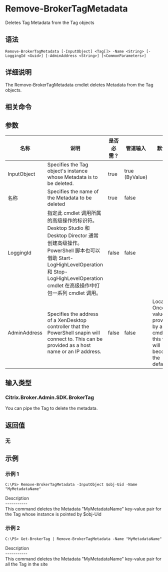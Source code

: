 # Remove-BrokerTagMetadata

Deletes Tag Metadata from the Tag objects

## 语法

    Remove-BrokerTagMetadata [-InputObject] <Tag[]> -Name <String> [-LoggingId <Guid>] [-AdminAddress <String>] [<CommonParameters>]
    

## 详细说明

The Remove-BrokerTagMetadata cmdlet deletes Metadata from the Tag objects.

## 相关命令

## 参数

| 名称           | 说明                                                                                                                                                                              | 是否必需？ | 管道输入           | 默认值                                                                                    |
| ------------ | ------------------------------------------------------------------------------------------------------------------------------------------------------------------------------- | ----- | -------------- | -------------------------------------------------------------------------------------- |
| InputObject  | Specifies the Tag object's instance whose Metadata is to be deleted.                                                                                                            | true  | true (ByValue) |                                                                                        |
| 名称           | Specifies the name of the Metadata to be deleted                                                                                                                                | true  | false          |                                                                                        |
| LoggingId    | 指定此 cmdlet 调用所属的高级操作的标识符。 Desktop Studio 和 Desktop Director 通常创建高级操作。 PowerShell 脚本也可以借助 Start-LogHighLevelOperation 和 Stop-LogHighLevelOperation cmdlet 在高级操作中打包一系列 cmdlet 调用。 | false | false          |                                                                                        |
| AdminAddress | Specifies the address of a XenDesktop controller that the PowerShell snapin will connect to. This can be provided as a host name or an IP address.                              | false | false          | Localhost. Once a value is provided by any cmdlet, this value will become the default. |

## 输入类型

### Citrix.Broker.Admin.SDK.BrokerTag

You can pipe the Tag to delete the metadata.

## 返回值

### 无

## 示例

### 示例 1

    C:\PS> Remove-BrokerTagMetadata -InputObject $obj-Uid -Name "MyMetadataName"
    

Description  
\---\---\-----  
This command deletes the Metadata "MyMetadataName" key-value pair for the Tag whose instance is pointed by $obj-Uid

### 示例 2

    C:\PS> Get-BrokerTag | Remove-BrokerTagMetadata -Name "MyMetadataName"
    

Description  
\---\---\-----  
This command deletes the Metadata "MyMetadataName" key-value pair for all the Tag in the site